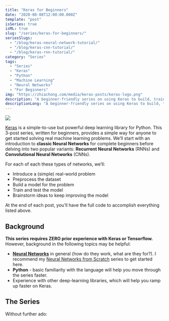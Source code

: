 ```yaml
---
title: "Keras for Beginners"
date: "2020-08-08T12:00:00.000Z"
template: "post"
isSeries: true
isML: true
slug: "/series/keras-for-beginners/"
seriesSlugs:
  - "/blog/keras-neural-network-tutorial/"
  - "/blog/keras-cnn-tutorial/"
  - "/blog/keras-rnn-tutorial/"
category: "Series"
tags:
  - "Series"
  - "Keras"
  - "Python"
  - "Machine Learning"
  - "Neural Networks"
  - "For Beginners"
img: "https://zhiachong.com/media/keras-posts/keras-logo.png"
description: "A beginner-friendly series on using Keras to build, train, and evaluate Neural Networks in Python."
descriptionLong: "A beginner-friendly series on using Keras to build, train, and evaluate Neural Networks in Python. Covers classic Neural Networks, Recurrent Neural Networks (RNNs), and Convolutional Neural Networks (CNNs)."
---
```


![](./media-link/keras-posts/keras-logo.png)

[Keras](https://keras.io/) is a simple-to-use but powerful deep learning library for Python. This 3-post series, written for beginners, provides a simple way for anyone to get started solving real machine learning problems. We’ll start with an introduction to **classic Neural Networks** for complete beginners before delving into two popular variants: **Recurrent Neural Networks** (RNNs) and **Convolutional Neural Networks** (CNNs).

For each of each these types of networks, we’ll:

- Introduce a (simple) real-world problem
- Preprocess the dataset
- Build a model for the problem
- Train and test the model
- Brainstorm ideas to keep improving the model

At the end of each post, you'll have the full code to accomplish everything listed above.

## Background

**This series requires ZERO prior experience with Keras or Tensorflow.** However, background in the following topics may be helpful:

- [**Neural Networks**](/tag/neural-networks/) in general (how do they work, what are they for?). I recommend my [Neural Networks from Scratch](/series/neural-networks-from-scratch/) series to get started here.
- **Python** - basic familiarity with the language will help you move through the series faster.
- Experience with other deep-learning libraries, which will help you ramp up faster on Keras.

## The Series

Without further ado:
